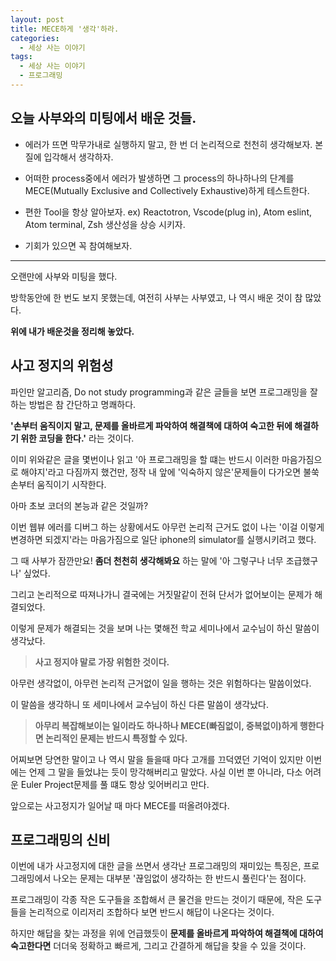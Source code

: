```yaml
---
layout: post
title: MECE하게 '생각'하라.
categories:
  - 세상 사는 이야기
tags:
  - 세상 사는 이야기
  - 프로그래밍
---
```


## 오늘 사부와의 미팅에서 배운 것들.

- 에러가 뜨면 막무가내로 실행하지 말고, 한 번 더 논리적으로 천천히 생각해보자. 본질에 입각해서 생각하자.

- 어떠한 process중에서 에러가 발생하면 그 process의 하나하나의 단계를 MECE(Mutually Exclusive and Collectively Exhaustive)하게 테스트한다.

- 편한 Tool을 항상 알아보자. ex) Reactotron, Vscode(plug in), Atom eslint, Atom terminal, Zsh 생산성을 상승 시키자.

- 기회가 있으면 꼭 참여해보자.

---

오랜만에 사부와 미팅을 했다.

방학동안에 한 번도 보지 못했는데, 여전히 사부는 사부였고, 나 역시 배운 것이 참 많았다.

**위에 내가 배운것을 정리해 놓았다.**

## 사고 정지의 위험성

파인만 알고리즘, Do not study programming과 같은 글들을 보면 프로그래밍을 잘 하는 방법은 참 간단하고 명쾌하다.

**'손부터 움직이지 말고, 문제를 올바르게 파악하여 해결책에 대하여 숙고한 뒤에 해결하기 위한 코딩을 한다.'** 라는 것이다.

이미 위와같은 글을 몇번이나 읽고 '아 프로그래밍을 할 떄는 반드시 이러한 마음가짐으로 해야지'라고 다짐까지 했건만, 정작 내 앞에 '익숙하지 않은'문제들이 다가오면 불쑥 손부터 움직이기 시작한다.

아마 초보 코더의 본능과 같은 것일까?

이번 웹뷰 에러를 디버그 하는 상황에서도 아무런 논리적 근거도 없이 나는 '이걸 이렇게 변경하면 되겠지'라는 마음가짐으로 일단 iphone의 simulator를 실행시키려고 했다.

그 때 사부가 잠깐만요! **좀더 천천히 생각해봐요** 하는 말에 '아 그렇구나 너무 조급했구나' 싶었다.

그리고 논리적으로 따져나가니 결국에는 거짓말같이 전혀 단서가 없어보이는 문제가 해결되었다.

이렇게 문제가 해결되는 것을 보며 나는 몇해전 학교 세미나에서 교수님이 하신 말씀이 생각났다.

> **사고 정지야 말로 가장 위험한 것이다.**

아무런 생각없이, 아무런 논리적 근거없이 일을 행하는 것은 위험하다는 말씀이었다.

이 말씀을 생각하니 또 세미나에서 교수님이 하신 다른 말씀이 생각났다.

> **아무리 복잡해보이는 일이라도 하나하나 MECE(빠짐없이, 중복없이)하게 행한다면 논리적인 문제는 반드시 특정할 수 있다.**

어찌보면 당연한 말이고 나 역시 말을 들을때 마다 고개를 끄덕였던 기억이 있지만 이번에는 언제 그 말을 들었냐는 듯이 망각해버리고 말았다. 사실 이번 뿐 아니라, 다소 어려운 Euler Project문제를 풀 떄도 항상 잊어버리고 만다.

앞으로는 사고정지가 일어날 때 마다 MECE를 떠올려야겠다.

## 프로그래밍의 신비

이번에 내가 사고정지에 대한 글을 쓰면서 생각난 프로그래밍의 재미있는 특징은, 프로그래밍에서 나오는 문제는 대부분 '끊임없이 생각하는 한 반드시 풀린다'는 점이다.

프로그래밍이 각종 작은 도구들을 조합해서 큰 물건을 만드는 것이기 때문에, 작은 도구들을 논리적으로 이리저리 조합하다 보면 반드시 해답이 나온다는 것이다.

하지만 해답을 찾는 과정을 위에 언급했듯이 **문제를 올바르게 파악하여 해결책에 대하여 숙고한다면** 더더욱 정확하고 빠르게, 그리고 간결하게 해답을 찾을 수 있을 것이다.
